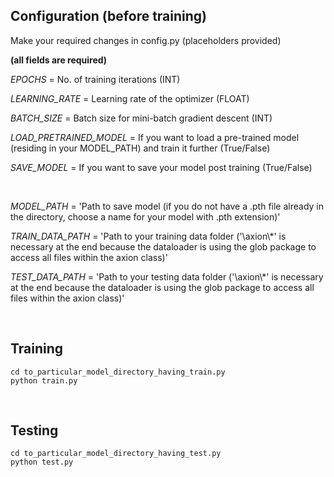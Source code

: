 ## Configuration (before training)

Make your required changes in config.py (placeholders provided)

__(all fields are required)__

*EPOCHS* = No. of training iterations (INT)

*LEARNING_RATE* = Learning rate of the optimizer (FLOAT)

*BATCH_SIZE* = Batch size for mini-batch gradient descent (INT)

*LOAD_PRETRAINED_MODEL* = If you want to load a pre-trained model (residing in your MODEL_PATH) and train it further (True/False)

*SAVE_MODEL* = If you want to save your model post training (True/False)

<br>

*MODEL_PATH* = 'Path to save model (if you do not have a .pth file already in the directory, choose a name for your model with .pth extension)'

*TRAIN_DATA_PATH* = 'Path to your training data folder ('\\axion\\\*' is necessary at the end because the dataloader is using the glob package to access all files within the axion class)'

*TEST_DATA_PATH* = 'Path to your testing data folder ('\\axion\\\*' is necessary at the end because the dataloader is using the glob package to access all files  within the axion class)'

<br>

## Training

```
cd to_particular_model_directory_having_train.py
python train.py
```
<br>

## Testing 

```
cd to_particular_model_directory_having_test.py
python test.py
```